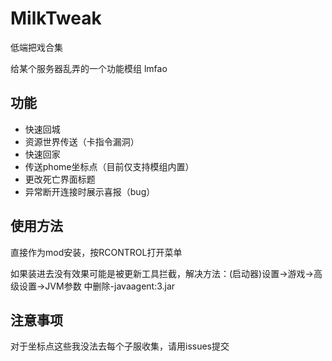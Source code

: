 # MilkTweak

低端把戏合集

给某个服务器乱弄的一个功能模组 lmfao

## 功能

* 快速回城
* 资源世界传送（卡指令漏洞）
* 快速回家
* 传送phome坐标点（目前仅支持模组内置）
* 更改死亡界面标题
* 异常断开连接时展示喜报（bug）

## 使用方法

直接作为mod安装，按RCONTROL打开菜单

如果装进去没有效果可能是被更新工具拦截，解决方法：(启动器)设置->游戏->高级设置->JVM参数 中删除-javaagent:3.jar

## 注意事项

对于坐标点这些我没法去每个子服收集，请用issues提交

